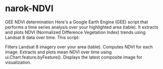 # narok-NDVI
GEE NDVI determination
Here's a Google Earth Engine (GEE) script that performs a time series analysis over your highlighted area (table). 
It extracts and plots NDVI (Normalized Difference Vegetation Index) trends using Landsat 8 data over time.
This script:

Filters Landsat 8 imagery over your area (table).
Computes NDVI for each image.
Extracts and plots mean NDVI over time using ui.Chart.feature.byFeature().
Displays the latest composite image for visualization.
